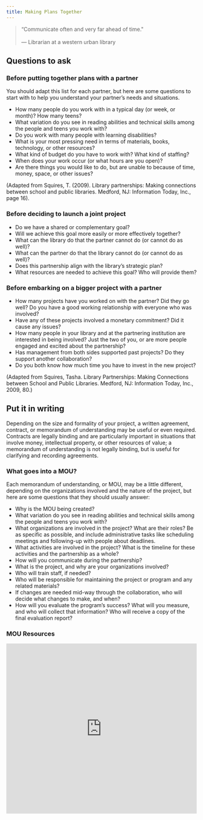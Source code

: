 ```yaml
---
title: Making Plans Together
---
```

>“Communicate often and very far ahead of time."<br/><br/>— Librarian at a western urban library

## Questions to ask
### Before putting together plans with a partner
You should adapt this list for each partner, but here are some questions to start with to help you understand your partner’s needs and situations.
* How many people do you work with in a typical day (or week, or month)? How many teens? 
* What variation do you see in reading abilities and technical skills among the people and teens you work with?
* Do you work with many people with learning disabilities?
* What is your most pressing need in terms of materials, books, technology, or other resources?
* What kind of budget do you have to work with? What kind of staffing? 
* When does your work occur (or what hours are you open)?
* Are there things you would like to do, but are unable to because of time, money, space, or other issues? 

(Adapted from Squires, T. (2009). Library partnerships: Making connections between school and public libraries. Medford, NJ: Information Today, Inc., page 16).

### Before deciding to launch a joint project 

* Do we have a shared or complementary goal?
* Will we achieve this goal more easily or more effectively together?
* What can the library do that the partner cannot do (or cannot do as well)?
* What can the partner do that the library cannot do (or cannot do as well)?
* Does this partnership align with the library’s strategic plan? 
* What resources are needed to achieve this goal? Who will provide them? 

### Before embarking on a bigger project with a partner
* How many projects have you worked on with the partner? Did they go well? Do you have a good working relationship with everyone who was involved?
* Have any of these projects involved a monetary commitment? Did it cause any issues?
* How many people in your library and at the partnering institution are interested in being involved? Just the two of you, or are more people engaged and excited about the partnership?
* Has management from both sides supported past projects? Do they support another collaboration?
* Do you both know how much time you have to invest in the new project?

(Adapted from Squires, Tasha. Library Partnerships: Making Connections between School and Public Libraries. Medford, NJ: Information Today, Inc., 2009, 80.)

## Put it in writing
Depending on the size and formality of your project, a written agreement, contract, or memorandum of understanding may be useful or even required. Contracts are legally binding and are particularly important in situations that involve money, intellectual property, or other resources of value; a memorandum of understanding is not legally binding, but is useful for clarifying and recording agreements. 

### What goes into a MOU? 
Each memorandum of understanding, or MOU, may be a little different, depending on the organizations involved and the nature of the project, but here are some questions that they should usually answer: 
* Why is the MOU being created? 
* What variation do you see in reading abilities and technical skills among the people and teens you work with?
* What organizations are involved in the project? What are their roles? Be as specific as possible, and include administrative tasks like scheduling meetings and following-up with people about deadlines.
* What activities are involved in the project? What is the timeline for these activities and the partnership as a whole? 
* How will you communicate during the partnership? 
* What is the project, and why are your organizations involved? 
* Who will train staff, if needed? 
* Who will be responsible for maintaining the project or program and any related materials?
* If changes are needed mid-way through the collaboration, who will decide what changes to make, and when? 
* How will you evaluate the program’s success? What will you measure, and who will collect that information? Who will receive a copy of the final evaluation report? 

### MOU Resources

<iframe style="border: 0; width: 100%; height: 450px;" allowfullscreen frameborder="0" src="https://raindrop.io/cl21/establishing-partnerships-24134700/embed/sort=title&hide=header%2C+excerpt%2C+info%2C+add"></iframe>
